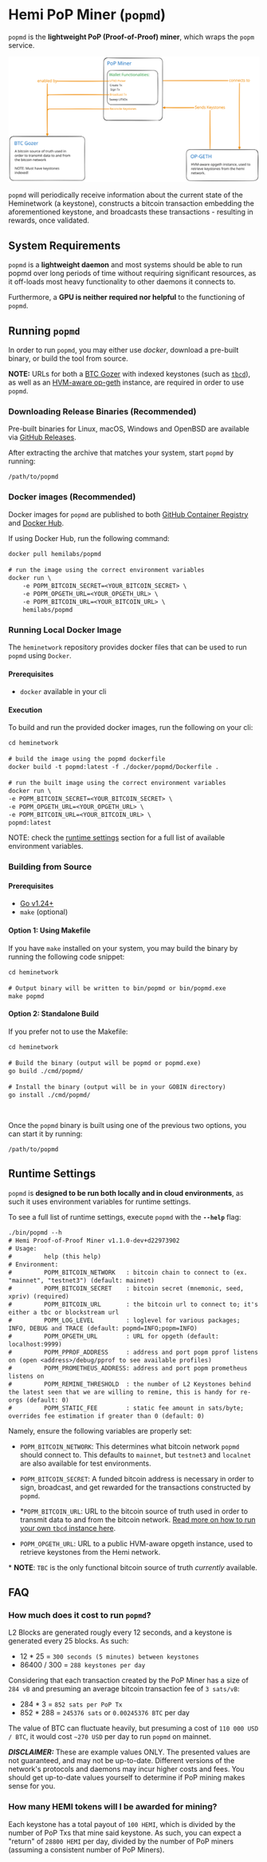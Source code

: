# Hemi PoP Miner (`popmd`)

`popmd` is the **lightweight PoP (Proof-of-Proof) miner**, which wraps the `popm` service.

![Depiction of L1 Profile](images/popminer.svg)

`popmd` will periodically receive information about the current state of the Heminetwork (a keystone), constructs 
a bitcoin transaction embedding the aforementioned keystone, and broadcasts these transactions - resulting in 
rewards, once validated.

## System Requirements

`popmd` is a **lightweight daemon** and most systems should be able to run popmd over long periods of time without requiring significant resources, as it off-loads most heavy functionality to other daemons it connects to.

Furthermore, a **GPU is neither required nor helpful** to the functioning of `popmd`.

## Running `popmd`

In order to run `popmd`, you may either use _docker_, download a pre-built binary, or build the tool from source.

**NOTE:** URLs for both a [BTC Gozer](../../bitcoin/wallet/README.md) with indexed keystones (such as [`tbcd`]((../tbcd/README.md).)), as well as an [HVM-aware op-geth](https://github.com/hemilabs/op-geth) instance, are required in order to use `popmd`.

### Downloading Release Binaries (Recommended)

Pre-built binaries for Linux, macOS, Windows and OpenBSD are available
via [GitHub Releases](https://github.com/hemilabs/heminetwork/releases).

After extracting the archive that matches your system, start `popmd` by running:

```shell
/path/to/popmd
```

### Docker images (Recommended)

Docker images for `popmd` are published to both [GitHub Container Registry](https://github.com/orgs/hemilabs/packages/container/package/popmd)
and [Docker Hub](https://hub.docker.com/r/hemilabs/popmd).

If using Docker Hub, run the following command:
```shell
docker pull hemilabs/popmd

# run the image using the correct environment variables
docker run \
	-e POPM_BITCOIN_SECRET=<YOUR_BITCOIN_SECRET> \
	-e POPM_OPGETH_URL=<YOUR_OPGETH_URL> \
	-e POPM_BITCOIN_URL=<YOUR_BITCOIN_URL> \
	hemilabs/popmd
```

### Running Local Docker Image

The `heminetwork` repository provides docker files that can be used to run `popmd` using `Docker`.

#### Prerequisites

- `docker` available in your cli

####  Execution

To build and run the provided docker images, run the following on your cli:

```shell
cd heminetwork

# build the image using the popmd dockerfile
docker build -t popmd:latest -f ./docker/popmd/Dockerfile .

# run the built image using the correct environment variables
docker run \
-e POPM_BITCOIN_SECRET=<YOUR_BITCOIN_SECRET> \
-e POPM_OPGETH_URL=<YOUR_OPGETH_URL> \
-e POPM_BITCOIN_URL=<YOUR_BITCOIN_URL> \
popmd:latest
```

NOTE: check the [runtime settings](#runtime-settings) section for a full list of available environment variables.

### Building from Source

#### Prerequisites

- [Go v1.24+](https://go.dev/dl/)
- `make` (optional)

#### Option 1: Using Makefile

If you have `make` installed on your system, you may build the binary by running the following code snippet:

```shell
cd heminetwork

# Output binary will be written to bin/popmd or bin/popmd.exe
make popmd
```

#### Option 2: Standalone Build

If you prefer not to use the Makefile:

```shell
cd heminetwork

# Build the binary (output will be popmd or popmd.exe)
go build ./cmd/popmd/

# Install the binary (output will be in your GOBIN directory)
go install ./cmd/popmd/
```

<br>

Once the `popmd` binary is built using one of the previous two options, you can start it by running:

```shell
/path/to/popmd
```

## Runtime Settings

`popmd` is **designed to be run both locally and in cloud environments**, as such it uses environment variables for runtime settings.

To see a full list of runtime settings, execute `popmd` with the **`--help`** flag:

```shell
./bin/popmd --h
# Hemi Proof-of-Proof Miner v1.1.0-dev+d22973902
# Usage:
#         help (this help)
# Environment:
#         POPM_BITCOIN_NETWORK   : bitcoin chain to connect to (ex. "mainnet", "testnet3") (default: mainnet)
#         POPM_BITCOIN_SECRET    : bitcoin secret (mnemonic, seed, xpriv) (required) 
#         POPM_BITCOIN_URL       : the bitcoin url to connect to; it's either a tbc or blockstream url 
#         POPM_LOG_LEVEL         : loglevel for various packages; INFO, DEBUG and TRACE (default: popmd=INFO;popm=INFO)
#         POPM_OPGETH_URL        : URL for opgeth (default: localhost:9999)
#         POPM_PPROF_ADDRESS     : address and port popm pprof listens on (open <address>/debug/pprof to see available profiles) 
#         POPM_PROMETHEUS_ADDRESS: address and port popm prometheus listens on 
#         POPM_REMINE_THRESHOLD  : the number of L2 Keystones behind the latest seen that we are willing to remine, this is handy for re-orgs (default: 0)
#         POPM_STATIC_FEE        : static fee amount in sats/byte; overrides fee estimation if greater than 0 (default: 0)
```

Namely, ensure the following variables are properly set: 

- `POPM_BITCOIN_NETWORK`: This determines what bitcoin network `popmd` should connect to. This defaults to `mainnet`, but `testnet3` and `localnet` are also available for test environments. 

- `POPM_BITCOIN_SECRET`: A funded bitcoin address is necessary in order to sign, broadcast, and get rewarded for the  transactions constructed by `popmd`. 

- *`POPM_BITCOIN_URL`: URL to the bitcoin source of truth used in order to transmit data to and from the bitcoin network. [Read more on how to run your own `tbcd` instance here](../tbcd/README.md).

- `POPM_OPGETH_URL`: URL to a public HVM-aware opgeth instance, used to retrieve keystones from the Hemi network.

\* **NOTE**: `TBC` is the only functional bitcoin source of truth _currently_ available.

## FAQ

### How much does it cost to run `popmd`?

L2 Blocks are generated rougly every 12 seconds, and a keystone is generated every 25 blocks. As such:

- 12 * 25 = `300 seconds (5 minutes) between keystones`
- 86400 / 300 = `288 keystones per day`

Considering that each transaction created by the PoP Miner has a size of `284 vB` and presuming an average bitcoin transaction fee of `3 sats/vB`: 

- 284 * 3 = `852 sats per PoP Tx`
- 852 * 288 = `245376 sats` or `0.00245376 BTC` per day

The value of BTC can fluctuate heavily, but presuming a cost of `110 000 USD / BTC`, it would cost `~270 USD` per day to run `popmd` on mainnet.

_**DISCLAIMER:**_ These are example values ONLY. The presented values are not guaranteed, and may not be up-to-date. Different versions of the network's protocols and daemons may incur higher costs and fees. You should get up-to-date values yourself to determine if PoP mining makes sense for you.

### How many HEMI tokens will I be awarded for mining?

Each keystone has a total payout of `100 HEMI`, which is divided by the number of PoP Txs that mine said keystone. As such, you can expect a "return" of `28800 HEMI` per day, divided by the number of PoP miners (assuming a consistent number of PoP Miners).
